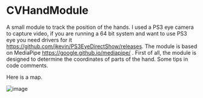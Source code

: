 # CVHandModule
A small module to track the position of the hands. I used a PS3 eye camera to capture video, if you are running a 64 bit system and want to use PS3 eye you need drivers for it https://github.com/jkevin/PS3EyeDirectShow/releases.
The module is based on MediaPipe https://google.github.io/mediapipe/ .
First of all, the module is designed to determine the coordinates of parts of the hand.
Some tips in code comments.

Here is a map.

![image](https://user-images.githubusercontent.com/80523414/177600292-ba4675db-aa86-4f46-8228-3f1b59bae949.png)
